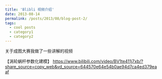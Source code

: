 ```yaml
---
title: 'Blibli 视频介绍'
date: 2013-08-14
permalink: /posts/2013/08/blog-post-2/
tags:
  - cool posts
  - category1
  - category2
---
```


关于成图大赛我做了一些讲解的视频

【涡轮蜗杆参数化建模】 https://www.bilibili.com/video/BV1te411j7xb/?share_source=copy_web&vd_source=644570e64e54b0ae94d7ca4ed379eaaf

